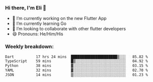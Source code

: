 ### Hi there, I'm Eli 👋
- 🔭 I’m currently working on the new Flutter App
- 🌱 I’m currently learning Go
- 🦄 I’m looking to collaborate with other flutter developers
- 😄 Pronouns: He/Him/His

### Weekly breakdown:
<!--START_SECTION:waka-->

```txt
Dart          17 hrs 24 mins  █████████████████████▒░░░   85.82 %
TypeScript    59 mins         █▒░░░░░░░░░░░░░░░░░░░░░░░   04.92 %
Python        38 mins         ▓░░░░░░░░░░░░░░░░░░░░░░░░   03.15 %
YAML          32 mins         ▓░░░░░░░░░░░░░░░░░░░░░░░░   02.70 %
JSON          14 mins         ▒░░░░░░░░░░░░░░░░░░░░░░░░   01.23 %
```

<!--END_SECTION:waka-->
